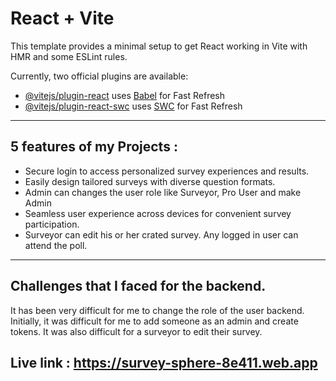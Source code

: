# React + Vite

This template provides a minimal setup to get React working in Vite with HMR and some ESLint rules.

Currently, two official plugins are available:

- [@vitejs/plugin-react](https://github.com/vitejs/vite-plugin-react/blob/main/packages/plugin-react/README.md) uses [Babel](https://babeljs.io/) for Fast Refresh
- [@vitejs/plugin-react-swc](https://github.com/vitejs/vite-plugin-react-swc) uses [SWC](https://swc.rs/) for Fast Refresh


---

## 5 features of my Projects :
- Secure login to access personalized survey experiences and results.
- Easily design tailored surveys with diverse question formats.
- Admin can changes the user role like Surveyor, Pro User and make Admin
-  Seamless user experience across devices for convenient survey participation.
- Surveyor can edit his or her crated survey. Any logged in user can attend the poll. 

---

## Challenges that I faced for the backend.

<p>It has been very difficult for me to change the role of the user backend. Initially, it was difficult for me to add someone as an admin and create tokens. It was also difficult for a surveyor to edit their survey.</p>

## Live link : https://survey-sphere-8e411.web.app